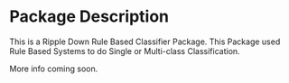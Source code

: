 # Package Description

This is a Ripple Down Rule Based Classifier Package. This Package used Rule Based Systems to do Single or Multi-class Classification.

More info coming soon.
